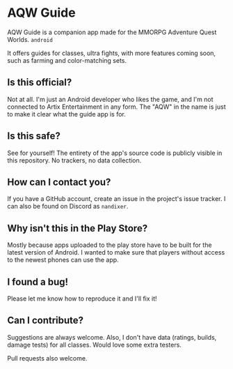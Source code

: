 # AQW Guide

AQW Guide is a companion app made for the MMORPG Adventure Quest Worlds.
`android`

It offers guides for classes, ultra fights, with more features coming soon, such as farming and color-matching sets.

## Is this official?

Not at all.
I'm just an Android developer who likes the game, and I'm not connected to Artix Entertainment in any form.
The "AQW" in the name is just to make it clear what the guide app is for.

## Is this safe?

See for yourself!
The entirety of the app's source code is publicly visible in this repository.
No trackers, no data collection.

## How can I contact you?

If you have a GitHub account, create an issue in the project's issue tracker.
I can also be found on Discord as `nandixer`.

## Why isn't this in the Play Store?

Mostly because apps uploaded to the play store have to be built for the latest version of Android.
I wanted to make sure that players without access to the newest phones can use the app.

## I found a bug!

Please let me know how to reproduce it and I'll fix it!

## Can I contribute?

Suggestions are always welcome.
Also, I don't have data (ratings, builds, damage tests) for all classes.
Would love some extra testers.

Pull requests also welcome.
